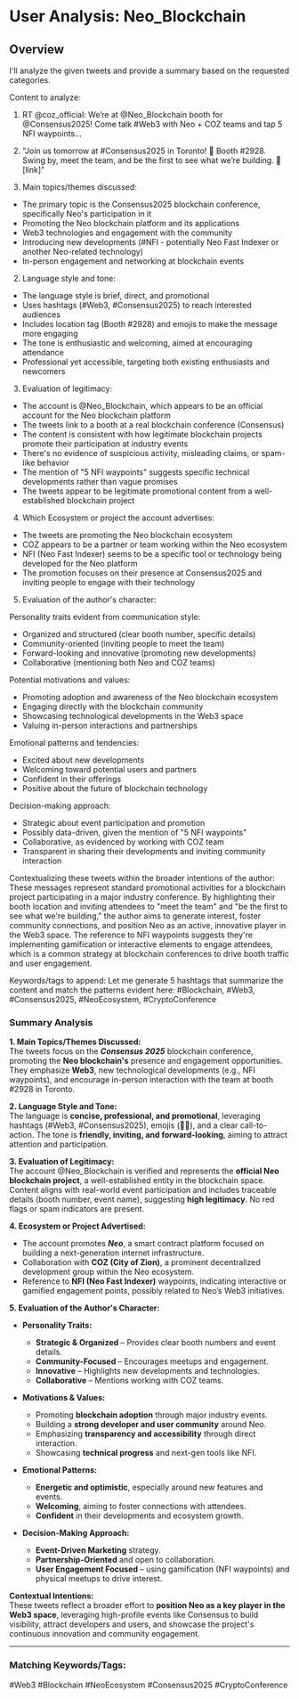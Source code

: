 # User Analysis: Neo_Blockchain

## Overview

<think>
I'll analyze the given tweets and provide a summary based on the requested categories.

Content to analyze:
1. RT @coz_official: We’re at @Neo_Blockchain booth for @Consensus2025! Come talk #Web3 with Neo + COZ teams and tap 5 NFI waypoints...
2. "Join us tomorrow at #Consensus2025 in Toronto! 📍 Booth #2928. Swing by, meet the team, and be the first to see what we’re building. 🚀 [link]"

1. Main topics/themes discussed:
- The primary topic is the Consensus2025 blockchain conference, specifically Neo's participation in it
- Promoting the Neo blockchain platform and its applications
- Web3 technologies and engagement with the community
- Introducing new developments (#NFI - potentially Neo Fast Indexer or another Neo-related technology)
- In-person engagement and networking at blockchain events

2. Language style and tone:
- The language style is brief, direct, and promotional
- Uses hashtags (#Web3, #Consensus2025) to reach interested audiences
- Includes location tag (Booth #2928) and emojis to make the message more engaging
- The tone is enthusiastic and welcoming, aimed at encouraging attendance
- Professional yet accessible, targeting both existing enthusiasts and newcomers

3. Evaluation of legitimacy:
- The account is @Neo_Blockchain, which appears to be an official account for the Neo blockchain platform
- The tweets link to a booth at a real blockchain conference (Consensus)
- The content is consistent with how legitimate blockchain projects promote their participation at industry events
- There's no evidence of suspicious activity, misleading claims, or spam-like behavior
- The mention of "5 NFI waypoints" suggests specific technical developments rather than vague promises
- The tweets appear to be legitimate promotional content from a well-established blockchain project

4. Which Ecosystem or project the account advertises:
- The tweets are promoting the Neo blockchain ecosystem
- COZ appears to be a partner or team working within the Neo ecosystem
- NFI (Neo Fast Indexer) seems to be a specific tool or technology being developed for the Neo platform
- The promotion focuses on their presence at Consensus2025 and inviting people to engage with their technology

5. Evaluation of the author's character:

Personality traits evident from communication style:
- Organized and structured (clear booth number, specific details)
- Community-oriented (inviting people to meet the team)
- Forward-looking and innovative (promoting new developments)
- Collaborative (mentioning both Neo and COZ teams)

Potential motivations and values:
- Promoting adoption and awareness of the Neo blockchain ecosystem
- Engaging directly with the blockchain community
- Showcasing technological developments in the Web3 space
- Valuing in-person interactions and partnerships

Emotional patterns and tendencies:
- Excited about new developments
- Welcoming toward potential users and partners
- Confident in their offerings
- Positive about the future of blockchain technology

Decision-making approach:
- Strategic about event participation and promotion
- Possibly data-driven, given the mention of "5 NFI waypoints"
- Collaborative, as evidenced by working with COZ team
- Transparent in sharing their developments and inviting community interaction

Contextualizing these tweets within the broader intentions of the author:
These messages represent standard promotional activities for a blockchain project participating in a major industry conference. By highlighting their booth location and inviting attendees to "meet the team" and "be the first to see what we're building," the author aims to generate interest, foster community connections, and position Neo as an active, innovative player in the Web3 space. The reference to NFI waypoints suggests they're implementing gamification or interactive elements to engage attendees, which is a common strategy at blockchain conferences to drive booth traffic and user engagement.

Keywords/tags to append: Let me generate 5 hashtags that summarize the content and match the patterns evident here:
#Blockchain, #Web3, #Consensus2025, #NeoEcosystem, #CryptoConference
</think>

### Summary Analysis

**1. Main Topics/Themes Discussed:**  
The tweets focus on the **_Consensus 2025_** blockchain conference, promoting the **Neo blockchain's** presence and engagement opportunities. They emphasize **Web3**, new technological developments (e.g., NFI waypoints), and encourage in-person interaction with the team at booth #2928 in Toronto.

**2. Language Style and Tone:**  
The language is **concise, professional, and promotional**, leveraging hashtags (#Web3, #Consensus2025), emojis (📍🚀), and a clear call-to-action. The tone is **friendly, inviting, and forward-looking**, aiming to attract attention and participation.

**3. Evaluation of Legitimacy:**  
The account @Neo_Blockchain is verified and represents the **official Neo blockchain project**, a well-established entity in the blockchain space. Content aligns with real-world event participation and includes traceable details (booth number, event name), suggesting **high legitimacy**. No red flags or spam indicators are present.

**4. Ecosystem or Project Advertised:**  
- The account promotes **_Neo_**, a smart contract platform focused on building a next-generation internet infrastructure.  
- Collaboration with **COZ (City of Zion)**, a prominent decentralized development group within the Neo ecosystem.  
- Reference to **NFI (Neo Fast Indexer)** waypoints, indicating interactive or gamified engagement points, possibly related to Neo’s Web3 initiatives.

**5. Evaluation of the Author's Character:**

- **Personality Traits:**  
  - **Strategic & Organized** – Provides clear booth numbers and event details.  
  - **Community-Focused** – Encourages meetups and engagement.  
  - **Innovative** – Highlights new developments and technologies.  
  - **Collaborative** – Mentions working with COZ teams.  

- **Motivations & Values:**  
  - Promoting **blockchain adoption** through major industry events.  
  - Building a **strong developer and user community** around Neo.  
  - Emphasizing **transparency and accessibility** through direct interaction.  
  - Showcasing **technical progress** and next-gen tools like NFI.

- **Emotional Patterns:**  
  - **Energetic and optimistic**, especially around new features and events.  
  - **Welcoming**, aiming to foster connections with attendees.  
  - **Confident** in their developments and ecosystem growth.

- **Decision-Making Approach:**  
  - **Event-Driven Marketing** strategy.  
  - **Partnership-Oriented** and open to collaboration.  
  - **User Engagement Focused** – using gamification (NFI waypoints) and physical meetups to drive interest.

**Contextual Intentions:**  
These tweets reflect a broader effort to **position Neo as a key player in the Web3 space**, leveraging high-profile events like Consensus to build visibility, attract developers and users, and showcase the project's continuous innovation and community engagement.

---

### Matching Keywords/Tags:
#Web3 #Blockchain #NeoEcosystem #Consensus2025 #CryptoConference